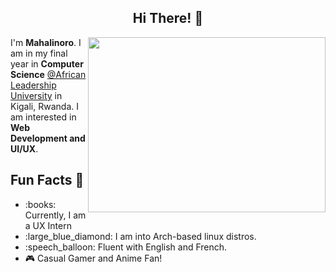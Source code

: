<h2 align="center">Hi There! 👋</h2>

<img align='right' height=280 width=380 src="https://wallpapercave.com/wp/wp5055500.gif">
<p>I'm <strong>Mahalinoro</strong>. I am in my final year in <strong>Computer Science</strong> <a href="https://www.alueducation.com/">@African Leadership University</a> in Kigali, Rwanda. I am interested in <strong>Web Development and UI/UX</strong>.</p>

<h2>Fun Facts 🎉</h2>
<ul>
  <li>:books: Currently, I am a UX Intern</li>
  <li>:large_blue_diamond: I am into Arch-based linux distros.</li>
  <li>:speech_balloon: Fluent with English and French. </li>
  <li>🎮 Casual Gamer and Anime Fan! </li>
</ul>
   

